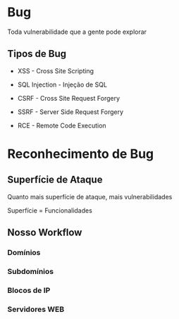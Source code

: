# Bug

Toda vulnerabilidade que a gente pode explorar

## Tipos de Bug

- XSS - Cross Site Scripting

- SQL Injection - Injeção de SQL

- CSRF - Cross Site Request Forgery

- SSRF - Server Side Request Forgery

- RCE - Remote Code Execution

# Reconhecimento de Bug

## Superfície de Ataque

Quanto mais superfície de ataque, mais vulnerabilidades

Superfície = Funcionalidades

## Nosso Workflow

### Domínios

### Subdomínios

### Blocos de IP

### Servidores WEB
